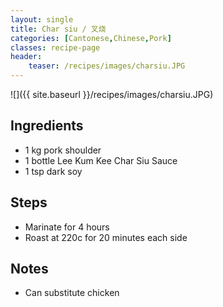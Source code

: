 ```yaml
---
layout: single
title: Char siu / 叉烧
categories: [Cantonese,Chinese,Pork]
classes: recipe-page
header:
    teaser: /recipes/images/charsiu.JPG
---
```


![]({{ site.baseurl }}/recipes/images/charsiu.JPG)

## Ingredients
- 1 kg pork shoulder
- 1 bottle Lee Kum Kee Char Siu Sauce
- 1 tsp dark soy

## Steps
- Marinate for 4 hours
- Roast at 220c for 20 minutes each side

## Notes
- Can substitute chicken